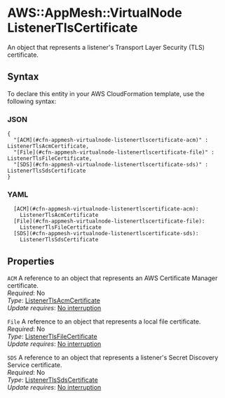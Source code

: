 # AWS::AppMesh::VirtualNode ListenerTlsCertificate<a name="aws-properties-appmesh-virtualnode-listenertlscertificate"></a>

An object that represents a listener's Transport Layer Security \(TLS\) certificate\.

## Syntax<a name="aws-properties-appmesh-virtualnode-listenertlscertificate-syntax"></a>

To declare this entity in your AWS CloudFormation template, use the following syntax:

### JSON<a name="aws-properties-appmesh-virtualnode-listenertlscertificate-syntax.json"></a>

```
{
  "[ACM](#cfn-appmesh-virtualnode-listenertlscertificate-acm)" : ListenerTlsAcmCertificate,
  "[File](#cfn-appmesh-virtualnode-listenertlscertificate-file)" : ListenerTlsFileCertificate,
  "[SDS](#cfn-appmesh-virtualnode-listenertlscertificate-sds)" : ListenerTlsSdsCertificate
}
```

### YAML<a name="aws-properties-appmesh-virtualnode-listenertlscertificate-syntax.yaml"></a>

```
  [ACM](#cfn-appmesh-virtualnode-listenertlscertificate-acm):
    ListenerTlsAcmCertificate
  [File](#cfn-appmesh-virtualnode-listenertlscertificate-file):
    ListenerTlsFileCertificate
  [SDS](#cfn-appmesh-virtualnode-listenertlscertificate-sds):
    ListenerTlsSdsCertificate
```

## Properties<a name="aws-properties-appmesh-virtualnode-listenertlscertificate-properties"></a>

`ACM` <a name="cfn-appmesh-virtualnode-listenertlscertificate-acm"></a>
A reference to an object that represents an AWS Certificate Manager certificate\.  
_Required_: No  
_Type_: [ListenerTlsAcmCertificate](aws-properties-appmesh-virtualnode-listenertlsacmcertificate.md)  
_Update requires_: [No interruption](https://docs.aws.amazon.com/AWSCloudFormation/latest/UserGuide/using-cfn-updating-stacks-update-behaviors.html#update-no-interrupt)

`File` <a name="cfn-appmesh-virtualnode-listenertlscertificate-file"></a>
A reference to an object that represents a local file certificate\.  
_Required_: No  
_Type_: [ListenerTlsFileCertificate](aws-properties-appmesh-virtualnode-listenertlsfilecertificate.md)  
_Update requires_: [No interruption](https://docs.aws.amazon.com/AWSCloudFormation/latest/UserGuide/using-cfn-updating-stacks-update-behaviors.html#update-no-interrupt)

`SDS` <a name="cfn-appmesh-virtualnode-listenertlscertificate-sds"></a>
A reference to an object that represents a listener's Secret Discovery Service certificate\.  
_Required_: No  
_Type_: [ListenerTlsSdsCertificate](aws-properties-appmesh-virtualnode-listenertlssdscertificate.md)  
_Update requires_: [No interruption](https://docs.aws.amazon.com/AWSCloudFormation/latest/UserGuide/using-cfn-updating-stacks-update-behaviors.html#update-no-interrupt)
